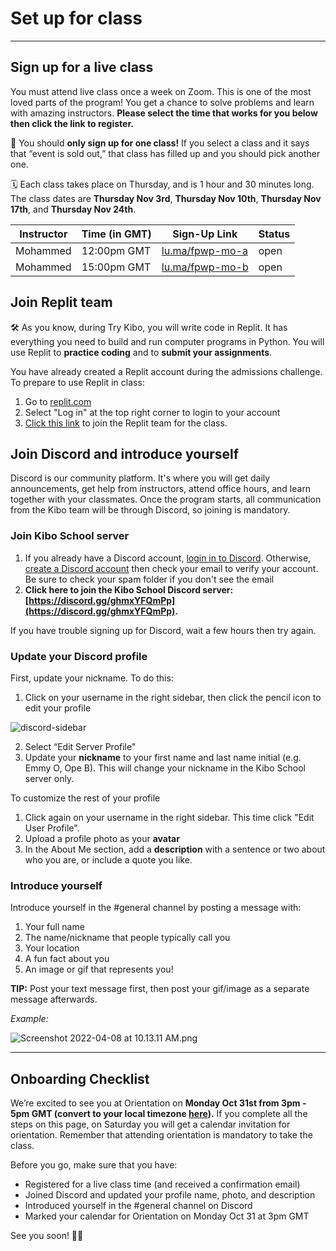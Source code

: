 # Set up for class

---

## Sign up for a live class

You must attend live class once a week on Zoom. This is one of the most loved parts of the program! You get a chance to solve problems and learn with amazing instructors. **Please select the time that works for you below then click the link to register.**

<aside>


📢 You should **only sign up for one class!** If you select a class and it says that “event is sold out,” that class has filled up and you should pick another one.

🗓️ Each class takes place on Thursday, and is 1 hour and 30 minutes long. The class dates are **Thursday Nov 3rd**, **Thursday Nov 10th**, **Thursday Nov 17th**, and **Thursday Nov 24th**.

</aside>

| Instructor | Time (in GMT) | Sign-Up Link                | Status
| ------ | ----------------- | --------------------------- | ------ |
| Mohammed   | 12:00pm GMT   | <a href="https://lu.ma/fpwp-mo-a" target="_blank"> lu.ma/fpwp-mo-a</a>   | open |
| Mohammed   | 15:00pm GMT   | <a href="https://lu.ma/fpwp-mo-b" target="_blank"> lu.ma/fpwp-mo-b</a>    | open |

## Join Replit team
<aside>

🛠️ As you know, during Try Kibo, you will write code in Replit. It has everything you need to build and run computer programs in Python. You will use Replit to **practice coding** and to **submit your assignments**.

</aside>

You have already created a Replit account during the admissions challenge. To prepare to use Replit in class:

1. Go to [replit.com](https://replit.com)
2. Select "Log in" at the top right corner to login to your account
3. [Click this link](https://replit.com/teams/join/iuexwqzcljlzfmktosjopqzbxmriwdgr-tk7-future-proof-with-python) to join the Replit team for the class.

## Join Discord and introduce yourself

Discord is our community platform. It's where you will get daily announcements, get help from instructors, attend office hours, and learn together with your classmates. Once the program starts, all communication from the Kibo team will be through Discord, so joining is mandatory.

### Join Kibo School server
1. If you already have a Discord account, [login in to Discord](https://discord.com/login). Otherwise, [create a Discord account](https://discord.com/register?redirect_to=%2Flogin) then check your email to verify your account. Be sure to check your spam folder if you don't see the email
2. **Click here to join the Kibo School Discord server: [https://discord.gg/ghmxYFQmPp](https://discord.gg/ghmxYFQmPp).**

If you have trouble signing up for Discord, wait a few hours then try again.

### Update your Discord profile

First, update your nickname. To do this:
1. Click on your username in the right sidebar, then click the pencil icon to edit your profile

![discord-sidebar](https://user-images.githubusercontent.com/3818920/177379432-e2997c28-f0e8-4687-9d9b-4f4cdca0aa72.png)

2. Select “Edit Server Profile"
3. Update your **nickname** to your first name and last name initial (e.g. Emmy O, Ope B). This will change your nickname in the Kibo School server only.

To customize the rest of your profile
1. Click again on your username in the right sidebar. This time click "Edit User Profile".
2. Upload a profile photo as your **avatar**
3. In the About Me section, add a **description** with a sentence or two about who you are, or include a quote you like.

### Introduce yourself

Introduce yourself in the #general channel by posting a message with:

1. Your full name
2. The name/nickname that people typically call you
3.  Your location
4. A fun fact about you
5. An image or gif that represents you!

**TIP:** Post your text message first, then post your gif/image as a separate message afterwards.

_Example:_

![Screenshot 2022-04-08 at 10.13.11 AM.png](/future-proof-with-python/try-kibo-onboarding/screenshot-2022-04-08-at-10.13.11-am.png)

---

## Onboarding Checklist

We’re excited to see you at Orientation on **Monday Oct 31st from 3pm - 5pm GMT (convert to your local timezone <a href="https://www.timeanddate.com/worldclock/converter.html?iso=20220712T150000&p1=tz_gmt" target="_blank">here</a>).** If you complete all the steps on this page, on Saturday you will get a calendar invitation for orientation. Remember that attending orientation is mandatory to take the class.

Before you go, make sure that you have:

- Registered for a live class time (and received a confirmation email)
- Joined Discord and updated your profile name, photo, and description
- Introduced yourself in the #general channel on Discord
- Marked your calendar for Orientation on Monday Oct 31 at 3pm GMT

 See you soon! 🎉🎉
